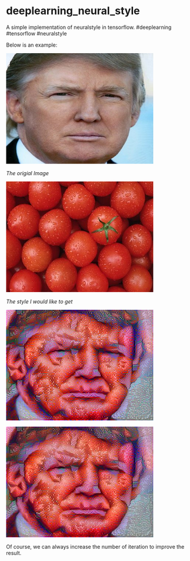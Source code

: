 # deeplearning_neural_style
A simple implementation of neuralstyle in tensorflow. #deeplearning #tensorflow #neuralstyle 

Below is an example:

![The origial Image](content.jpg)

*The origial Image*

![The style I would like to get](style.jpg)

*The style I would like to get*

![Result after 160 iterations](160.png)

![The generated image](generated_image.jpg)

Of course, we can always increase the number of iteration to improve the result.



